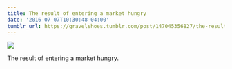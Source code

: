 ```yaml
---
title: The result of entering a market hungry
date: '2016-07-07T10:30:48-04:00'
tumblr_url: https://gravelshoes.tumblr.com/post/147045356827/the-result-of-entering-a-market-hungry
---
```


![](/img/gravelshoes/tumblr_o9y8bdtZ0X1vwuj83o1_1280.jpg)

The result of entering a market hungry.

